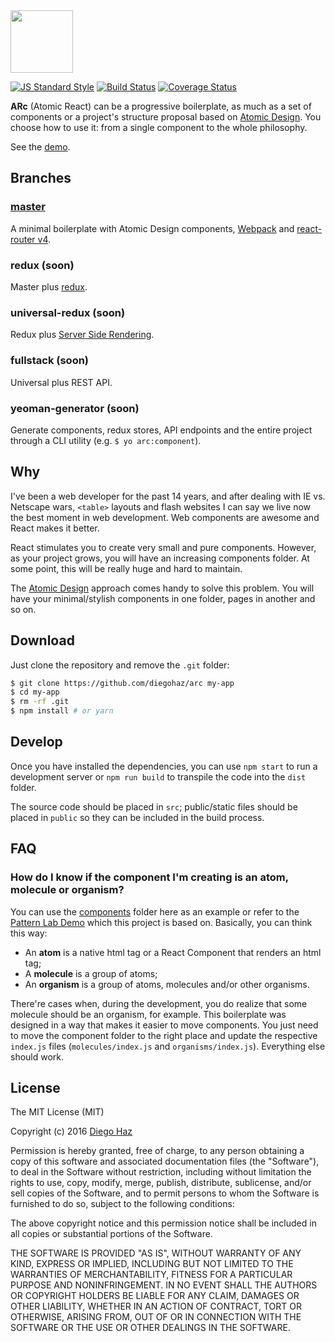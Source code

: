 <img src="https://cloud.githubusercontent.com/assets/3068563/19393134/ddc11478-9209-11e6-82be-7107cf0ec88e.png" height="100">

[![JS Standard Style][standard-image]][standard-url]
[![Build Status][travis-image]][travis-url]
[![Coverage Status][codecov-image]][codecov-url]

**ARc** (Atomic React) can be a progressive boilerplate, as much as a set of components or a project's structure proposal based on [Atomic Design](http://bradfrost.com/blog/post/atomic-web-design/). You choose how to use it: from a single component to the whole philosophy.

See the [demo](https://diegohaz.github.io/arc).

## Branches

### [master](https://github.com/diegohaz/arc)

A minimal boilerplate with Atomic Design components, [Webpack](https://github.com/webpack/webpack) and [react-router v4](https://github.com/ReactTraining/react-router/tree/v4).

### redux (soon)

Master plus [redux](https://github.com/reactjs/redux).

### universal-redux (soon)

Redux plus [Server Side Rendering](https://github.com/reactjs/redux/blob/master/docs/recipes/ServerRendering.md).

### fullstack (soon)

Universal plus REST API.

### yeoman-generator (soon)

Generate components, redux stores, API endpoints and the entire project through a CLI utility (e.g. `$ yo arc:component`).

## Why

I've been a web developer for the past 14 years, and after dealing with IE vs. Netscape wars, `<table>` layouts and flash websites I can say we live now the best moment in web development. Web components are awesome and React makes it better.

React stimulates you to create very small and pure components. However, as your project grows, you will have an increasing components folder. At some point, this will be really huge and hard to maintain.

The [Atomic Design](http://bradfrost.com/blog/post/atomic-web-design/) approach comes handy to solve this problem. You will have your minimal/stylish components in one folder, pages in another and so on.

## Download

Just clone the repository and remove the `.git` folder:

```sh
$ git clone https://github.com/diegohaz/arc my-app
$ cd my-app
$ rm -rf .git
$ npm install # or yarn
```

## Develop

Once you have installed the dependencies, you can use `npm start` to run a development server or `npm run build` to transpile the code into the `dist` folder.

The source code should be placed in `src`; public/static files should be placed in `public` so they can be included in the build process.

## FAQ

### How do I know if the component I'm creating is an atom, molecule or organism?

You can use the [components](src/components) folder here as an example or refer to the [Pattern Lab Demo](http://demo.patternlab.io/) which this project is based on. Basically, you can think this way:

- An **atom** is a native html tag or a React Component that renders an html tag;
- A **molecule** is a group of atoms;
- An **organism** is a group of atoms, molecules and/or other organisms.

There're cases when, during the development, you do realize that some molecule should be an organism, for example. This boilerplate was designed in a way that makes it easier to move components. You just need to move the component folder to the right place and update the respective `index.js` files (`molecules/index.js` and `organisms/index.js`). Everything else should work.

## License

The MIT License (MIT)

Copyright (c) 2016 [Diego Haz](https://github.com/diegohaz)

Permission is hereby granted, free of charge, to any person obtaining a copy
of this software and associated documentation files (the "Software"), to deal
in the Software without restriction, including without limitation the rights
to use, copy, modify, merge, publish, distribute, sublicense, and/or sell
copies of the Software, and to permit persons to whom the Software is
furnished to do so, subject to the following conditions:

The above copyright notice and this permission notice shall be included in
all copies or substantial portions of the Software.

THE SOFTWARE IS PROVIDED "AS IS", WITHOUT WARRANTY OF ANY KIND, EXPRESS OR
IMPLIED, INCLUDING BUT NOT LIMITED TO THE WARRANTIES OF MERCHANTABILITY,
FITNESS FOR A PARTICULAR PURPOSE AND NONINFRINGEMENT. IN NO EVENT SHALL THE
AUTHORS OR COPYRIGHT HOLDERS BE LIABLE FOR ANY CLAIM, DAMAGES OR OTHER
LIABILITY, WHETHER IN AN ACTION OF CONTRACT, TORT OR OTHERWISE, ARISING FROM,
OUT OF OR IN CONNECTION WITH THE SOFTWARE OR THE USE OR OTHER DEALINGS IN
THE SOFTWARE.

[standard-url]: http://standardjs.com
[standard-image]: https://img.shields.io/badge/code%20style-standard-brightgreen.svg?style=flat-square

[travis-url]: https://travis-ci.org/diegohaz/arc
[travis-image]: https://img.shields.io/travis/diegohaz/arc.svg?style=flat-square

[codecov-url]: https://codecov.io/gh/diegohaz/arc
[codecov-image]: https://img.shields.io/codecov/c/github/diegohaz/arc.svg?style=flat-square
